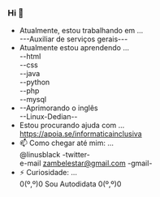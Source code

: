 ### Hi 👋

- Atualmente, estou trabalhando em ...<br/>
  ---Auxiliar de serviços gerais---
- Atualmente estou aprendendo ...<br/>
  --html<br/>
  --css<br/>
  --java<br/>
  --python<br/>
  --php<br/>
  --mysql<br/>
- --Aprimorando o inglês<br/>
  --Linux-Dedian--<br/>
- Estou procurando ajuda com ...<br/>
  https://apoia.se/informaticainclusiva
- 📫 Como chegar até mim: ...<br/>
  @linusblack -twitter-<br/>
  e-mail zambelestar@gmail.com -gmail-
- ⚡ Curiosidade: ...<br/>
  0(º,º)0 Sou Autodidata 0(º,º)0
